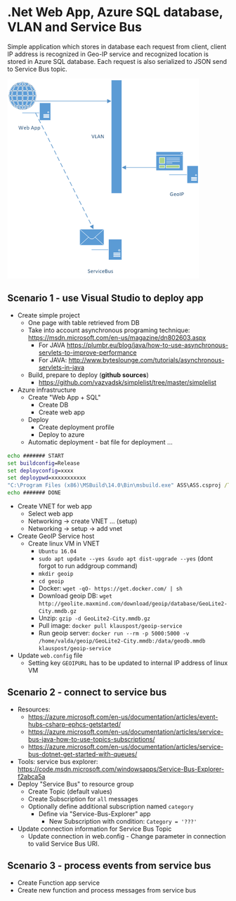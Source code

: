 # .Net Web App, Azure SQL database, VLAN and Service Bus

Simple application which stores in database each request from client, client IP address is recognized in Geo-IP service and recognized location is stored in Azure SQL database. Each request is also serialized to JSON send to Service Bus topic.

![Architecture](img/architecture.png)

## Scenario 1 - use Visual Studio to deploy app

- Create simple project
	- One page with table retrieved from DB
	- Take into account asynchronous programing technique: https://msdn.microsoft.com/en-us/magazine/dn802603.aspx
		- For JAVA https://plumbr.eu/blog/java/how-to-use-asynchronous-servlets-to-improve-performance
		- For JAVA: http://www.byteslounge.com/tutorials/asynchronous-servlets-in-java
	- Build, prepare to deploy (**github sources**)
		- https://github.com/vazvadsk/simplelist/tree/master/simplelist
- Azure infrastructure
    - Create "Web App + SQL"
		- Create DB
		- Create web app
	- Deploy
		- Create deployment profile
		- Deploy to azure
	- Automatic deployment - bat file for deployment ...

```bat
echo ####### START
set buildconfig=Release
set deployconfig=xxxx
set deploypwd=xxxxxxxxxxx
"C:\Program Files (x86)\MSBuild\14.0\Bin\msbuild.exe" ASS\ASS.csproj /T:Clean;Rebuild;Publish /p:Configuration=%%buildconfig%% /p:DeployOnBuild=true /p:PublishProfile=%%deployconfig%% /p:Password=%%deploypwd%%
echo ####### DONE
```
- Create VNET for web app
	- Select web app
	- Networking -> create VNET … (setup)
	- Networking -> setup -> add vnet
- Create GeoIP Service host
	- Create linux VM in VNET
		- `Ubuntu 16.04`
		- `sudo apt update --yes &sudo apt dist-upgrade --yes` (dont forgot to run addgroup command)
		- `mkdir geoip`
		- `cd geoip`
		- Docker: `wget -qO- https://get.docker.com/ | sh`
		- Download geoip DB: `wget http://geolite.maxmind.com/download/geoip/database/GeoLite2-City.mmdb.gz`
		- Unzip: `gzip -d GeoLite2-City.mmdb.gz`
		- Pull image: `docker pull klauspost/geoip-service`
		- Run geoip server:  `docker run --rm -p 5000:5000 -v /home/valda/geoip/GeoLite2-City.mmdb:/data/geodb.mmdb klauspost/geoip-service`
- Update `web.config` file 
	- Setting key `GEOIPURL` has to be updated to internal IP address of linux VM

## Scenario 2 - connect to service bus
- Resources:
	- https://azure.microsoft.com/en-us/documentation/articles/event-hubs-csharp-ephcs-getstarted/
	- https://azure.microsoft.com/en-us/documentation/articles/service-bus-java-how-to-use-topics-subscriptions/
	- https://azure.microsoft.com/en-us/documentation/articles/service-bus-dotnet-get-started-with-queues/
- Tools: service bus explorer: https://code.msdn.microsoft.com/windowsapps/Service-Bus-Explorer-f2abca5a
- Deploy "Service Bus" to resource group
	- Create Topic (default values)
	- Create Subscription for `all` messages
	- Optionally define additional subscription named `category`
		- Define via "Service-Bus-Explorer" app
			- New Subscription with condition: `Category = '???'` 
- Update connection information for Service Bus Topic
	- Update connection in web.config - Change parameter in connection to valid Service Bus URI.

## Scenario 3 - process events from service bus
- Create Function app service
- Create new function and process messages from service bus
